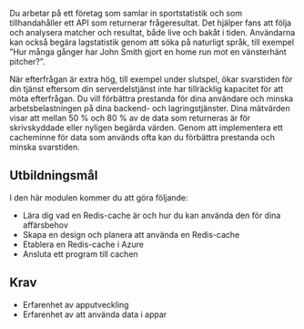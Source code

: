 Du arbetar på ett företag som samlar in sportstatistik och som tillhandahåller ett API som returnerar frågeresultat. Det hjälper fans att följa och analysera matcher och resultat, både live och bakåt i tiden. Användarna kan också begära lagstatistik genom att söka på naturligt språk, till exempel ”Hur många gånger har John Smith gjort en home run mot en vänsterhänt pitcher?”.

När efterfrågan är extra hög, till exempel under slutspel, ökar svarstiden för din tjänst eftersom din serverdelstjänst inte har tillräcklig kapacitet för att möta efterfrågan. Du vill förbättra prestanda för dina användare och minska arbetsbelastningen på dina backend- och lagringstjänster. Dina mätvärden visar att mellan 50 % och 80 % av de data som returneras är för skrivskyddade eller nyligen begärda värden. Genom att implementera ett cacheminne för data som används ofta kan du förbättra prestanda och minska svarstiden.

## <a name="learning-objectives"></a>Utbildningsmål

I den här modulen kommer du att göra följande:

- Lära dig vad en Redis-cache är och hur du kan använda den för dina affärsbehov
- Skapa en design och planera att använda en Redis-cache
- Etablera en Redis-cache i Azure
- Ansluta ett program till cachen

## <a name="prerequisites"></a>Krav

- Erfarenhet av apputveckling
- Erfarenhet av att använda data i appar

